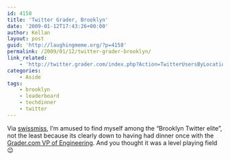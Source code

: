 ```yaml
---
id: 4158
title: 'Twitter Grader, Brooklyn'
date: '2009-01-12T17:43:26+00:00'
author: Kellan
layout: post
guid: 'http://laughingmeme.org/?p=4158'
permalink: /2009/01/12/twitter-grader-brooklyn/
link_related:
    - 'http://twitter.grader.com/index.php?Action=TwitterUsersByLocation&Location=Brooklyn%2C+NY'
categories:
    - Aside
tags:
    - brooklyn
    - leaderboard
    - techdinner
    - twitter
---
```


Via [swissmiss](http://swissmiss.typepad.com/weblog/2009/01/brooklyn-twitter-elite.html), I’m amused to find myself among the “Brooklyn Twitter elite”, not the least because its clearly down to having had dinner once with the [Grader.com VP of Engineering](http://yoavshapira.com/). And you thought it was a level playing field 😉
